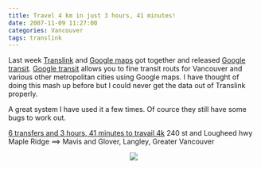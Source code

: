 ```yaml
---
title: Travel 4 km in just 3 hours, 41 minutes!
date: 2007-11-09 11:27:00
categories: Vancouver
tags: translink
---
```

Last week <a href="http://www.google.ca/url?sa=t&amp;ct=res&amp;cd=1&amp;url=http%3A%2F%2Fwww.translink.bc.ca%2F&amp;ei=LqQ0R_b2I6OOgwOqk4mNCw&amp;usg=AFQjCNH0OEk3FTcS8GeV5X6vCgRbgU2T9w&amp;sig2=TTl7Gt46OJfkSiaor5Ij7Q">Translink</a> and <a href="http://www.google.com/maps">Google maps</a> got together and released <a href="http://www.google.com/transit">Google transit</a>.
<a href="http://www.google.com/transit">Google transit</a> allows you to fine transit routs for Vancouver and various other metropolitan cities using Google maps.
I have thought of doing this mash up before but I could never get the data out of Translink properly.

A great system I have used it a few times. Of cource they still have some bugs to work out.

<a href="http://maps.google.ca/maps?f=d&amp;hl=en&amp;geocode=&amp;time=11:08am&amp;date=08%2F11%2F07&amp;ttype=dep&amp;saddr=240+st+and+lougheed+hwy+maple+ridge&amp;daddr=mavis+and+glover,+Langley,+Greater+Vancouver,+British+Columbia,+Canada&amp;dirflg=r&amp;sll=49.176766,-122.567382&amp;sspn=0.01414,0.025234&amp;ie=UTF8&amp;z=11&amp;om=1&amp;start=0">6 transfers and 3 hours, 41 minutes to travail 4k</a>
240 st and Lougheed hwy Maple Ridge ==&gt; Mavis and Glover, Langley, Greater Vancouver
<p style="text-align: center"><img src="/public/uploads/2007/11/translink_map.jpg" /></p>
